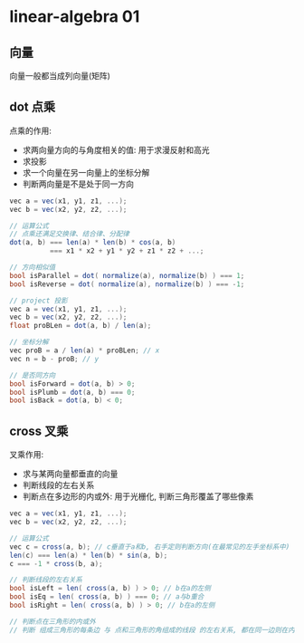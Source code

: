 # linear-algebra 01

## 向量

向量一般都当成列向量(矩阵)

## dot 点乘

点乘的作用:
- 求两向量方向的与角度相关的值: 用于求漫反射和高光
- 求投影
- 求一个向量在另一向量上的坐标分解
- 判断两向量是不是处于同一方向

```c#
vec a = vec(x1, y1, z1, ...);
vec b = vec(x2, y2, z2, ...);

// 运算公式
// 点乘还满足交换律、结合律、分配律
dot(a, b) === len(a) * len(b) * cos(a, b)
          === x1 * x2 + y1 * y2 + z1 * z2 + ...;

// 方向相似值
bool isParallel = dot( normalize(a), normalize(b) ) === 1;
bool isReverse = dot( normalize(a), normalize(b) ) === -1;

// project 投影
vec a = vec(x1, y1, z1, ...);
vec b = vec(x2, y2, z2, ...);
float proBLen = dot(a, b) / len(a);

// 坐标分解
vec proB = a / len(a) * proBLen; // x
vec n = b - proB; // y

// 是否同方向
bool isForward = dot(a, b) > 0;
bool isPlumb = dot(a, b) === 0;
bool isBack = dot(a, b) < 0;
```

## cross 叉乘

叉乘作用:
- 求与某两向量都垂直的向量
- 判断线段的左右关系
- 判断点在多边形的内或外: 用于光栅化, 判断三角形覆盖了哪些像素

```c#
vec a = vec(x1, y1, z1, ...);
vec b = vec(x2, y2, z2, ...);

// 运算公式
vec c = cross(a, b); // c垂直于a和b, 右手定则判断方向(在最常见的左手坐标系中)
len(c) === len(a) * len(b) * sin(a, b);
c === -1 * cross(b, a);

// 判断线段的左右关系
bool isLeft = len( cross(a, b) ) > 0; // b在a的左侧
bool isEq = len( cross(a, b) ) === 0; // a与b重合
bool isRight = len( cross(a, b) ) > 0; // b在a的左侧

// 判断点在三角形的内或外
// 判断 组成三角形的每条边 与 点和三角形的角组成的线段 的左右关系, 都在同一边则在内部

```

